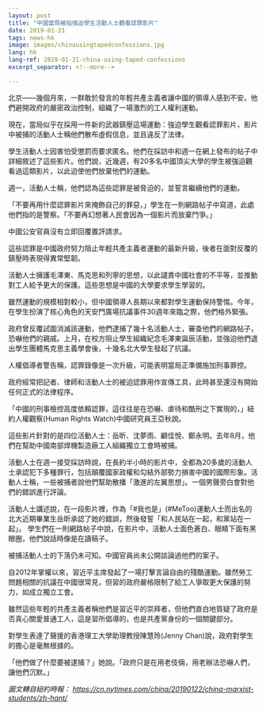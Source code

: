 ```yaml
---
layout: post
title: "中國當局被指強迫學生活動人士觀看認罪影片"
date: 2019-01-21
tags: news-hk
image: images/chinausingtapedconfessions.jpg
lang: hk
lang-ref: 2019-01-21-china-using-taped-confessions
excerpt_separator: <!--more-->

---
```


北京——幾個月來，一群敢於發言的年輕共產主義者讓中國的領導人感到不安。他們避開政府的嚴密政治控制，組織了一場激烈的工人權利運動。

現在，當局似乎在採用一件新的武器鎮壓這場運動：強迫學生觀看認罪影片，影片中被捕的活動人士稱他們散布虛假信息，並且違反了法律。

學生活動人士因害怕受懲罰而要求匿名。他們在採訪中和週一在網上發布的帖子中詳細敘述了這些影片。他們說，近幾週，有20多名中國頂尖大學的學生被強迫觀看過這類影片，以此迫使他們放棄他們的運動。

週一，活動人士稱，他們認為這些認罪是被脅迫的，並誓言繼續他們的運動。

「不要再用什麼認罪影片來掩飾自己的罪惡，」學生在一則網路帖子中寫道，此處他們指的是警察。「不要再幻想著人民會因為一個影片而放棄鬥爭。」

中國公安官員沒有立即回覆置評請求。

這些認罪是中國政府努力阻止年輕共產主義者運動的最新升級，後者在面對反覆的鎮壓時表現得異常堅韌。

活動人士擁護毛澤東、馬克思和列寧的思想，以此譴責中國社會的不平等，並推動對工人給予更大的保護。這些思想是中國的大學要求學生學習的。

雖然運動的規模相對較小，但中國領導人長期以來都對學生運動保持警惕。今年，在學生扮演了核心角色的天安門廣場抗議事件30週年來臨之際，他們格外緊張。

政府曾反覆試圖消滅該運動，他們逮捕了幾十名活動人士，審查他們的網路帖子，恐嚇他們的親戚。上月，在校方阻止學生組織紀念毛澤東誕辰活動，並強迫他們退出學生團體馬克思主義學會後，十幾名北大學生發起了抗議。

人權倡導者警告稱，認罪錄像是一次升級，可能表明當局正準備施加刑事罪控。

政府經常把記者、律師和活動人士的被迫認罪用作宣傳工具，此時甚至還沒有開始任何正式的法律程序。

「中國的刑事檢控高度依賴認罪，這往往是在恐嚇、虐待和酷刑之下實現的，」紐約人權觀察(Human Rights Watch)中國研究員王亞秋說。

這些影片針對的是四位活動人士：岳昕、沈夢雨、顧佳悅、鄭永明。去年8月，他們在幫助中國南部焊機製造廠工人組織獨立工會時被捕。

活動人士在週一接受採訪時說，在長約半小時的影片中，全都為20多歲的活動人士承認犯下多種罪行，包括顛覆國家政權和勾結外部勢力損害中國的國際形象。活動人士稱，一些被捕者說他們幫助散播「激進的左翼思想」。一個男聲旁白會對他們的錯誤進行評論。

活動人士講述說，在一段影片裡，作為「#我也是」(#MeToo)運動人士而出名的北大近期畢業生岳昕承認了她的錯誤，然後發誓「和人民站在一起，和黨站在一起」。
學生們在一則網路帖子中說，在影片中，活動人士面色蒼白、眼睛下面有黑眼圈，他們說話時像是在讀稿子。

被捕活動人士的下落仍未可知。中國官員尚未公開談論過他們的案子。

自2012年掌權以來，習近平主席發起了一場打擊言論自由的殘酷運動。雖然勞工問題相關的抗議在中國很常見，但習的政府嚴格限制了給工人爭取更大保護的努力，如成立獨立工會。

雖然這些年輕的共產主義者稱他們是習近平的崇拜者，但他們直白地質疑了政府是否真心關愛普通工人，這是習所倡導的，也是共產黨身份的一個關鍵部分。

對學生表達了聲援的香港理工大學助理教授陳慧玲(Jenny Chan)說，政府對學生的擔心是毫無根據的。

「他們做了什麼要被逮捕？」她說。「政府只是在用老伎倆，用老辦法恐嚇人們，讓他們沉默。」



<em>圖文轉自紐約時報： <https://cn.nytimes.com/china/20190122/china-marxist-students/zh-hant/></em>
